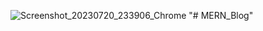 ![Screenshot_20230720_233906_Chrome](https://github.com/AlpayC/MERN_Blog/assets/128373048/c7a4513f-63c5-4356-9d95-09735ee1ed4a)
"# MERN_Blog" 
